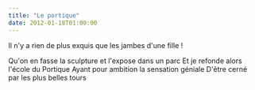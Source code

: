 ```yaml
---
title: "Le portique"
date: 2012-01-18T01:00:00
---
```


Il n'y a rien de plus exquis que les jambes d'une fille !

Qu'on en fasse la sculpture et l'expose dans un parc
Et je refonde alors l'école du Portique
Ayant pour ambition la sensation géniale
D'être cerné par les plus belles tours
